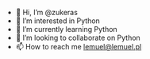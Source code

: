 - 👋 Hi, I’m @zukeras
- 👀 I’m interested in Python
- 🌱 I’m currently learning Python
- 💞️ I’m looking to collaborate on Python
- 📫 How to reach me lemuel@lemuel.pl

<!---
zukeras/zukeras is a ✨ special ✨ repository because its `README.md` (this file) appears on your GitHub profile.
You can click the Preview link to take a look at your changes.
--->
